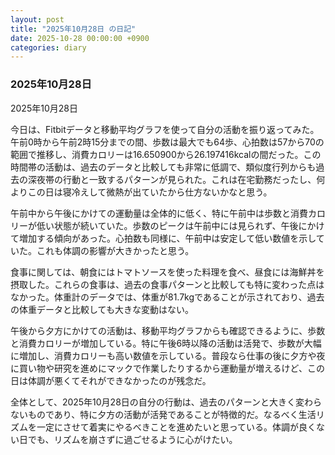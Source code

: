 ```yaml
---
layout: post
title: "2025年10月28日 の日記"
date: 2025-10-28 00:00:00 +0900
categories: diary
---
```


### 2025年10月28日

2025年10月28日

今日は、Fitbitデータと移動平均グラフを使って自分の活動を振り返ってみた。午前0時から午前2時15分までの間、歩数は最大でも64歩、心拍数は57から70の範囲で推移し、消費カロリーは16.650900から26.197416kcalの間だった。この時間帯の活動は、過去のデータと比較しても非常に低調で、類似度行列からも過去の深夜帯の行動と一致するパターンが見られた。これは在宅勤務だったし、何よりこの日は寝冷えして微熱が出ていたから仕方ないかなと思う。

午前中から午後にかけての運動量は全体的に低く、特に午前中は歩数と消費カロリーが低い状態が続いていた。歩数のピークは午前中には見られず、午後にかけて増加する傾向があった。心拍数も同様に、午前中は安定して低い数値を示していた。これも体調の影響が大きかったと思う。

食事に関しては、朝食にはトマトソースを使った料理を食べ、昼食には海鮮丼を摂取した。これらの食事は、過去の食事パターンと比較しても特に変わった点はなかった。体重計のデータでは、体重が81.7kgであることが示されており、過去の体重データと比較しても大きな変動はない。

午後から夕方にかけての活動は、移動平均グラフからも確認できるように、歩数と消費カロリーが増加している。特に午後6時以降の活動は活発で、歩数が大幅に増加し、消費カロリーも高い数値を示している。普段なら仕事の後に夕方や夜に買い物や研究を進めにマックで作業したりするから運動量が増えるけど、この日は体調が悪くてそれができなかったのが残念だ。

全体として、2025年10月28日の自分の行動は、過去のパターンと大きく変わらないものであり、特に夕方の活動が活発であることが特徴的だ。なるべく生活リズムを一定にさせて着実にやるべきことを進めたいと思っている。体調が良くない日でも、リズムを崩さずに過ごせるように心がけたい。

